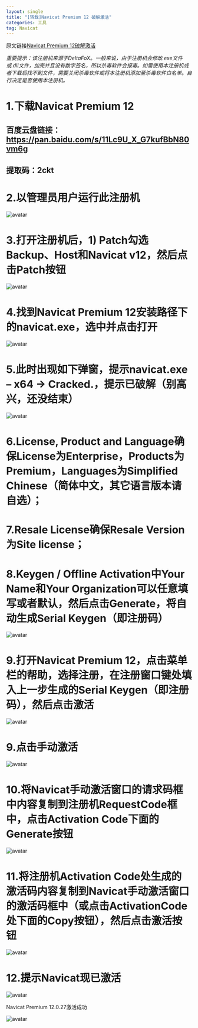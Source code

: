 ```yaml
---
layout: single
title: "[转载]Navicat Premium 12 破解激活"
categories: 工具
tag: Navicat
---
```


原文链接[Navicat Premium 12破解激活](https://www.xjqyc.cn/blog/25.html)

*重要提示：该注册机来源于DeltaFoX。一般来说，由于注册机会修改.exe文件或.dll文件，加壳并且没有数字签名，所以杀毒软件会报毒。如需使用本注册机或者下载后找不到文件，需要关闭杀毒软件或将本注册机添加至杀毒软件白名单。自行决定是否使用本注册机。*
# 1.下载Navicat Premium 12
## 百度云盘链接：https://pan.baidu.com/s/11Lc9U_X_G7kufBbN80vm6g 
## 提取码：2ckt 

# 2.以管理员用户运行此注册机
![avatar](/assets/images/2020060203094120.png)
# 3.打开注册机后，1) Patch勾选Backup、Host和Navicat v12，然后点击Patch按钮
![avatar](/assets/images/2020060203105626.png)

# 4.找到Navicat Premium 12安装路径下的navicat.exe，选中并点击打开
![avatar](/assets/images/2020060203120435.png)

# 5.此时出现如下弹窗，提示navicat.exe – x64 -> Cracked.，提示已破解（别高兴，还没结束）
![avatar](/assets/images/2020060203123525.png)

# 6.License, Product and Language确保License为Enterprise，Products为Premium，Languages为Simplified Chinese（简体中文，其它语言版本请自选）；

# 7.Resale License确保Resale Version为Site license；

# 8.Keygen / Offline Activation中Your Name和Your Organization可以任意填写或者默认，然后点击Generate，将自动生成Serial Keygen（即注册码）
![avatar](/assets/images/2020060203132673.png)
# 9.打开Navicat Premium 12，点击菜单栏的帮助，选择注册，在注册窗口键处填入上一步生成的Serial Keygen（即注册码），然后点击激活
![avatar](/assets/images/2020060203140882.png)
# 9.点击手动激活
![avatar](/assets/images/2020060203150125.png)
# 10.将Navicat手动激活窗口的请求码框中内容复制到注册机RequestCode框中，点击Activation Code下面的Generate按钮
![avatar](/assets/images/2020060203153748.png)
# 11.将注册机Activation Code处生成的激活码内容复制到Navicat手动激活窗口的激活码框中（或点击ActivationCode处下面的Copy按钮），然后点击激活按钮
![avatar](/assets/images/2020060203160965.png)
# 12.提示Navicat现已激活
![avatar](../assets/images/2020060203164627.png)

Navicat Premium 12.0.27激活成功

![avatar](/assets/images/2020060203171698.png)
